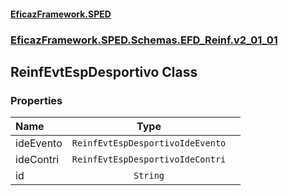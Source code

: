 #### [EficazFramework.SPED](EficazFrameworkSPED.md 'EficazFramework SPED')
### [EficazFramework.SPED.Schemas.EFD_Reinf.v2_01_01](EficazFramework.SPED.Schemas.EFD_Reinf.v2_01_01.md 'EficazFramework.SPED.Schemas.EFD_Reinf.v2_01_01')

## ReinfEvtEspDesportivo Class
### Properties

| Name | Type | |
| :--- | :---: | :--- |
| ideEvento | `ReinfEvtEspDesportivoIdeEvento` |  |
| ideContri | `ReinfEvtEspDesportivoIdeContri` |  |
| id | `String` |  |
